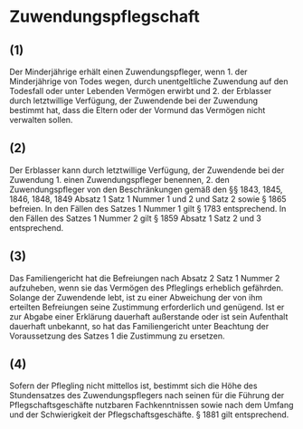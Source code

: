 # Zuwendungspflegschaft



## (1)

 Der Minderjährige erhält einen Zuwendungspfleger, wenn  1.
 der Minderjährige von Todes wegen, durch unentgeltliche Zuwendung auf den Todesfall oder unter Lebenden Vermögen erwirbt und
 2.
 der Erblasser durch letztwillige Verfügung, der Zuwendende bei der Zuwendung bestimmt hat, dass die Eltern oder der Vormund das Vermögen nicht verwalten sollen.


## (2)

 Der Erblasser kann durch letztwillige Verfügung, der Zuwendende bei der Zuwendung  1.
 einen Zuwendungspfleger benennen,
 2.
 den Zuwendungspfleger von den Beschränkungen gemäß den §§ 1843, 1845, 1846, 1848, 1849 Absatz 1 Satz 1 Nummer 1 und 2 und Satz 2 sowie § 1865 befreien.
In den Fällen des Satzes 1 Nummer 1 gilt § 1783 entsprechend. In den Fällen des Satzes 1 Nummer 2 gilt § 1859 Absatz 1 Satz 2 und 3 entsprechend.

## (3)

 Das Familiengericht hat die Befreiungen nach Absatz 2 Satz 1 Nummer 2 aufzuheben, wenn sie das Vermögen des Pfleglings erheblich gefährden. Solange der Zuwendende lebt, ist zu einer Abweichung der von ihm erteilten Befreiungen seine Zustimmung erforderlich und genügend. Ist er zur Abgabe einer Erklärung dauerhaft außerstande oder ist sein Aufenthalt dauerhaft unbekannt, so hat das Familiengericht unter Beachtung der Voraussetzung des Satzes 1 die Zustimmung zu ersetzen.

## (4)

 Sofern der Pflegling nicht mittellos ist, bestimmt sich die Höhe des Stundensatzes des Zuwendungspflegers nach seinen für die Führung der Pflegschaftsgeschäfte nutzbaren Fachkenntnissen sowie nach dem Umfang und der Schwierigkeit der Pflegschaftsgeschäfte. § 1881 gilt entsprechend. 

